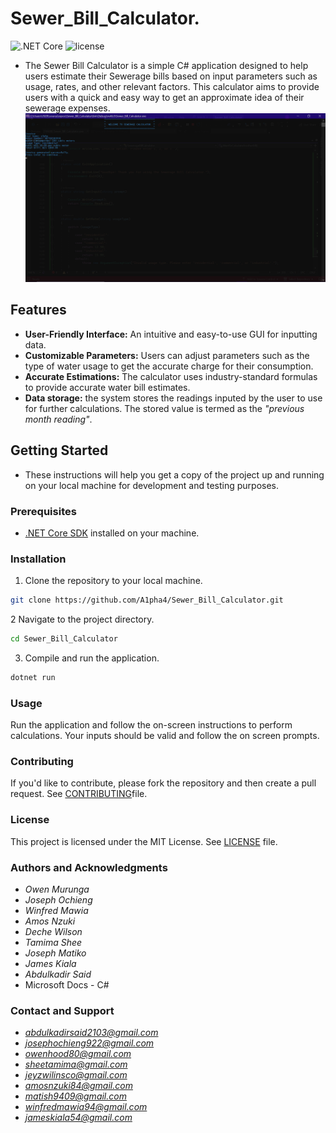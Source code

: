 # Sewer_Bill_Calculator.
![.NET Core](https://img.shields.io/badge/.NET%20Core-3.1%20%7C%205.0%20%7C%206.0-blue)
![license](https://img.shields.io/github/license/DAVFoundation/captain-n3m0.svg?style=flat-square)
- The Sewer Bill Calculator is a simple C# application designed to help users estimate their Sewerage bills based on input parameters such as usage, rates, and other relevant factors. This calculator aims to provide users with a quick and easy way to get an approximate idea of their sewerage expenses.
![sewer_bill_interface](https://github.com/A1pha4/Sewer_Bill_Calculator./blob/main/sewer_bill_interface.png)


## Features

- **User-Friendly Interface:** An intuitive and easy-to-use GUI for inputting data.
- **Customizable Parameters:** Users can adjust parameters such as the type of water usage to get the accurate charge for their consumption.
- **Accurate Estimations:** The calculator uses industry-standard formulas to provide accurate water bill estimates.
- **Data storage:** the system stores the readings inputed by the user to use for further calculations. The stored value is termed as the *"previous month reading"*.

## Getting Started

- These instructions will help you get a copy of the project up and running on your local machine for development and testing purposes.

### Prerequisites

- [.NET Core SDK](https://dotnet.microsoft.com/download) installed on your machine.

### Installation

1. Clone the repository to your local machine.

```bash
git clone https://github.com/A1pha4/Sewer_Bill_Calculator.git
```
2 Navigate to the project directory.
```bash 
cd Sewer_Bill_Calculator
```
3. Compile and run the application.
```bash
dotnet run
```
### Usage
Run the application and follow the on-screen instructions to perform calculations.
Your inputs should be valid and follow the on screen prompts.

### Contributing
If you'd like to contribute, please fork the repository and then create a pull request. See  [CONTRIBUTING](https://github.com/A1pha4/Sewer_Bill_Calculator./blob/main/CONTRIBUTING.md)file.

### License
This project is licensed under the MIT License. See [LICENSE](https://github.com/A1pha4/Sewer_Bill_Calculator./blob/main/LICENSE) file.

### Authors and Acknowledgments
- *Owen Murunga*
- *Joseph Ochieng*
- *Winfred Mawia*
- *Amos Nzuki*
- *Deche Wilson*
- *Tamima Shee*
- *Joseph Matiko*
- *James Kiala*
- *Abdulkadir Said*
- Microsoft Docs - C#

### Contact and Support 
- *abdulkadirsaid2103@gmail.com*
- *josephochieng922@gmail.com*
- *owenhood80@gmail.com*
- *sheetamima@gmail.com*
- *jeyzwilinsco@gmail.com*
- *amosnzuki84@gmail.com*
- *matish9409@gmail.com*
- *winfredmawia94@gmail.com*
- *jameskiala54@gmail.com*
